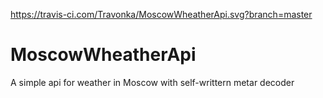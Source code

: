 https://travis-ci.com/Travonka/MoscowWheatherApi.svg?branch=master <br>
# MoscowWheatherApi
A simple api for weather in Moscow with self-writtern metar decoder

